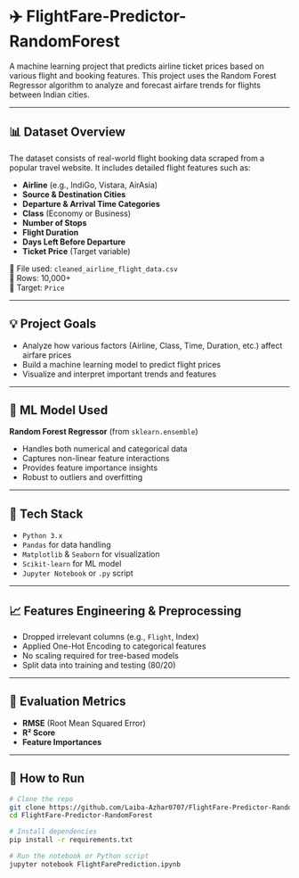 # ✈️ FlightFare-Predictor-RandomForest

A machine learning project that predicts airline ticket prices based on various flight and booking features. This project uses the Random Forest Regressor algorithm to analyze and forecast airfare trends for flights between Indian cities.

---

## 📊 Dataset Overview

The dataset consists of real-world flight booking data scraped from a popular travel website. It includes detailed flight features such as:

- **Airline** (e.g., IndiGo, Vistara, AirAsia)
- **Source & Destination Cities**
- **Departure & Arrival Time Categories**
- **Class** (Economy or Business)
- **Number of Stops**
- **Flight Duration**
- **Days Left Before Departure**
- **Ticket Price** (Target variable)

📁 File used: `cleaned_airline_flight_data.csv`  
🔢 Rows: 10,000+  
📌 Target: `Price`

---

## 💡 Project Goals

- Analyze how various factors (Airline, Class, Time, Duration, etc.) affect airfare prices
- Build a machine learning model to predict flight prices
- Visualize and interpret important trends and features

---

## 🤖 ML Model Used

**Random Forest Regressor** (from `sklearn.ensemble`)

- Handles both numerical and categorical data
- Captures non-linear feature interactions
- Provides feature importance insights
- Robust to outliers and overfitting

---

## 🧰 Tech Stack

- `Python 3.x`
- `Pandas` for data handling
- `Matplotlib` & `Seaborn` for visualization
- `Scikit-learn` for ML model
- `Jupyter Notebook` or `.py` script

---

## 📈 Features Engineering & Preprocessing

- Dropped irrelevant columns (e.g., `Flight`, Index)
- Applied One-Hot Encoding to categorical features
- No scaling required for tree-based models
- Split data into training and testing (80/20)

---

## 🧪 Evaluation Metrics

- **RMSE** (Root Mean Squared Error)
- **R² Score**
- **Feature Importances**

---

## 🚀 How to Run

```bash
# Clone the repo
git clone https://github.com/Laiba-Azhar0707/FlightFare-Predictor-RandomForest.git
cd FlightFare-Predictor-RandomForest

# Install dependencies
pip install -r requirements.txt

# Run the notebook or Python script
jupyter notebook FlightFarePrediction.ipynb
